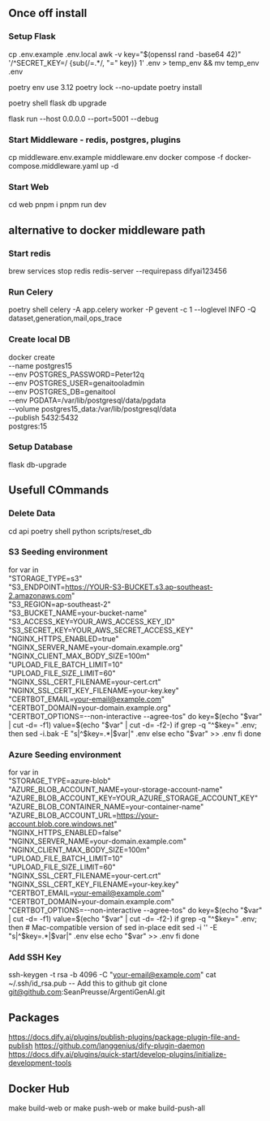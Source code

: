 ## Once off install

### Setup Flask

cp .env.example .env.local
awk -v key="$(openssl rand -base64 42)" '/^SECRET_KEY=/ {sub(/=.*/, "=" key)} 1' .env > temp_env && mv temp_env .env


poetry env use 3.12
poetry lock --no-update
poetry install

poetry shell
flask db upgrade

flask run --host 0.0.0.0 --port=5001 --debug


### Start Middleware - redis, postgres, plugins
cp middleware.env.example middleware.env
docker compose -f docker-compose.middleware.yaml up -d


### Start Web

cd web
pnpm i
pnpm run dev





## alternative to docker middleware path

### Start redis
brew services stop redis
redis-server --requirepass difyai123456


### Run Celery
poetry shell
celery -A app.celery worker -P gevent -c 1 --loglevel INFO -Q dataset,generation,mail,ops_trace


### Create local DB

docker create \
  --name postgres15 \
  --env POSTGRES_PASSWORD=Peter12q \
  --env POSTGRES_USER=genaitooladmin \
  --env POSTGRES_DB=genaitool \
  --env PGDATA=/var/lib/postgresql/data/pgdata \
  --volume postgres15_data:/var/lib/postgresql/data \
  --publish 5432:5432 \
  postgres:15

### Setup Database
flask db-upgrade





## Usefull COmmands

### Delete Data
cd api
poetry shell
python scripts/reset_db


### S3 Seeding environment

for var in \
  "STORAGE_TYPE=s3" \
  "S3_ENDPOINT=https://YOUR-S3-BUCKET.s3.ap-southeast-2.amazonaws.com" \
  "S3_REGION=ap-southeast-2" \
  "S3_BUCKET_NAME=your-bucket-name" \
  "S3_ACCESS_KEY=YOUR_AWS_ACCESS_KEY_ID" \
  "S3_SECRET_KEY=YOUR_AWS_SECRET_ACCESS_KEY" \
  "NGINX_HTTPS_ENABLED=true" \
  "NGINX_SERVER_NAME=your-domain.example.org" \
  "NGINX_CLIENT_MAX_BODY_SIZE=100m" \
  "UPLOAD_FILE_BATCH_LIMIT=10" \
  "UPLOAD_FILE_SIZE_LIMIT=60" \
  "NGINX_SSL_CERT_FILENAME=your-cert.crt" \
  "NGINX_SSL_CERT_KEY_FILENAME=your-key.key" \
  "CERTBOT_EMAIL=your-email@example.com" \
  "CERTBOT_DOMAIN=your-domain.example.org" \
  "CERTBOT_OPTIONS=--non-interactive --agree-tos"
do
  key=$(echo "$var" | cut -d= -f1)
  value=$(echo "$var" | cut -d= -f2-)
  if grep -q "^$key=" .env; then
    sed -i.bak -E "s|^$key=.*|$var|" .env
  else
    echo "$var" >> .env
  fi
done


### Azure Seeding environment


for var in \
  "STORAGE_TYPE=azure-blob" \
  "AZURE_BLOB_ACCOUNT_NAME=your-storage-account-name" \
  "AZURE_BLOB_ACCOUNT_KEY=YOUR_AZURE_STORAGE_ACCOUNT_KEY" \
  "AZURE_BLOB_CONTAINER_NAME=your-container-name" \
  "AZURE_BLOB_ACCOUNT_URL=https://your-account.blob.core.windows.net" \
  "NGINX_HTTPS_ENABLED=false" \
  "NGINX_SERVER_NAME=your-domain.example.com" \
  "NGINX_CLIENT_MAX_BODY_SIZE=100m" \
  "UPLOAD_FILE_BATCH_LIMIT=10" \
  "UPLOAD_FILE_SIZE_LIMIT=60" \
  "NGINX_SSL_CERT_FILENAME=your-cert.crt" \
  "NGINX_SSL_CERT_KEY_FILENAME=your-key.key" \
  "CERTBOT_EMAIL=your-email@example.com" \
  "CERTBOT_DOMAIN=your-domain.example.com" \
  "CERTBOT_OPTIONS=--non-interactive --agree-tos"
do
  key=$(echo "$var" | cut -d= -f1)
  value=$(echo "$var" | cut -d= -f2-)
  if grep -q "^$key=" .env; then
    # Mac-compatible version of sed in-place edit
    sed -i '' -E "s|^$key=.*|$var|" .env
  else
    echo "$var" >> .env
  fi
done




### Add SSH Key
ssh-keygen -t rsa -b 4096 -C "your-email@example.com"
cat ~/.ssh/id_rsa.pub
-- Add this to github
git clone git@github.com:SeanPreusse/ArgentiGenAI.git






## Packages
https://docs.dify.ai/plugins/publish-plugins/package-plugin-file-and-publish
https://github.com/langgenius/dify-plugin-daemon
https://docs.dify.ai/plugins/quick-start/develop-plugins/initialize-development-tools


## Docker Hub
make build-web
or
make push-web
or
make build-push-all
